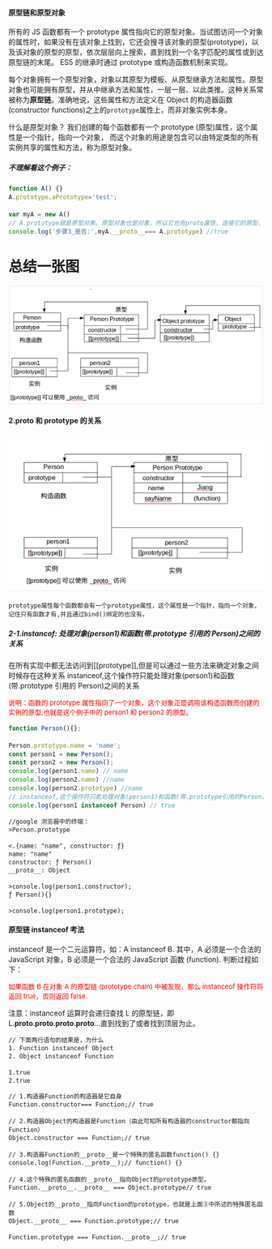 #### 原型链和原型对象

所有的 JS 函数都有一个 prototype 属性指向它的原型对象。当试图访问一个对象的属性时，如果没有在该对象上找到，它还会搜寻该对象的原型(prototype)，以及该对象的原型的原型，依次层层向上搜索，直到找到一个名字匹配的属性或到达原型链的末尾。 ES5 的继承时通过 prototype 或构造函数机制来实现。

每个对象拥有一个原型对象，对象以其原型为模板、从原型继承方法和属性。原型对象也可能拥有原型，并从中继承方法和属性，一层一层、以此类推。这种关系常被称为**原型链**。准确地说，这些属性和方法定义在 Object 的构造器函数(constructor functions)之上的`prototype`属性上，而非对象实例本身。

什么是原型对象？
我们创建的每个函数都有一个 prototype (原型)属性，这个属性是一个指针，指向一个对象， 而这个对象的用途是包含可以由特定类型的所有实例共享的属性和方法，称为原型对象。

##### 不理解看这个例子：

```javaScript
function A() {}
A.prototype.aPrototype='test';

var myA = new A()
// A.prototype就是原型对象。原型对象也是对象，所以它也有proto属性，连接它的原型，
console.log('步骤3_是否:',myA.__proto__=== A.prototype) //true
```

# 总结一张图

![avatar](./原型链总结一张图.jpg)

#### 2.proto 和 prototype 的关系

![avatar](./proto和prototype的关系.jpg)

```
prototype属性每个函数都会有一个prototype属性，这个属性是一个指针，指向一个对象，记住只有函数才有,并且通过bind()绑定的也没有。
```

##### 2-1.instancof: 处理对象(person1)和函数(带.prototype 引用的 Person)之间的关系

在所有实现中都无法访问到[[prototype]],但是可以通过一些方法来确定对象之间时候存在这种关系
instanceof,这个操作符只能处理对象(person1)和函数(带.prototype 引用的 Person)之间的关系

<font color="red" size=2>说明：函数的 prototype 属性指向了一个对象，这个对象正是调用该构造函数而创建的实例的原型,也就是这个例子中的 person1 和 person2 的原型。</font>

```javaScript
function Person(){};

Person.prototype.name = 'name';
const person1 = new Person();
const person2 = new Person();
console.log(person1.name) // name
console.log(person2.name) //name
console.log(person2.prototype) //name
// instanceof,这个操作符只能处理对象(person1)和函数(带.prototype引用的Person)之间的关系
console.log(person1 instanceof Person) // true
```

```
//google 浏览器中的终端：
>Person.prototype

<.{name: "name", constructor: ƒ}
name: "name"
constructor: ƒ Person()
__proto__: Object

>console.log(person1.constructor);
ƒ Person(){}

>console.log(person1.prototype);
```

#### 原型链 instanceof 考法

instanceof 是一个二元运算符，如：A instanceof B. 其中，A 必须是一个合法的 JavaScript 对象，B 必须是一个合法的 JavaScript 函数 (function). 判断过程如下：

<font color="red" size=2>如果函数 B 在对象 A 的原型链 (prototype chain) 中被发现，那么 instanceof 操作符将返回 true，否则返回 false.</font>

注意：instanceof 运算时会递归查找 L 的原型链，即 L.**proto**.**proto**.**proto**.**proto**...直到找到了或者找到顶层为止。

```
// 下面两行语句的结果是，为什么
1. Function instanceof Object
2. Object instanceof Function

1.true
2.true
```

```
// 1.构造器Function的构造器是它自身
Function.constructor=== Function;// true

// 2.构造器Object的构造器是Function（由此可知所有构造器的constructor都指向Function）
Object.constructor === Function;// true

// 3.构造器Function的__proto__是一个特殊的匿名函数function() {}
console.log(Function.__proto__);// function() {}

// 4.这个特殊的匿名函数的__proto__指向Object的prototype原型。
Function.__proto__.__proto__ === Object.prototype// true

// 5.Object的__proto__指向Function的prototype，也就是上面③中所述的特殊匿名函数
Object.__proto__ === Function.prototype;// true

Function.prototype === Function.__proto__;// true
```
